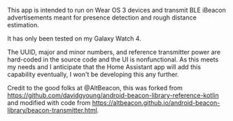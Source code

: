 This app is intended to run on Wear OS 3 devices and transmit BLE iBeacon advertisements meant for presence detection and rough distance estimation. 

It has only been tested on my Galaxy Watch 4.

The UUID, major and minor numbers, and reference transmitter power are hard-coded in the source code and the UI is nonfunctional. As this meets my needs and I anticipate that the Home Assistant app will add this capability eventually, I won't be developing this any further. 

Credit to the good folks at @AltBeacon, this was forked from https://github.com/davidgyoung/android-beacon-library-reference-kotlin and modified with code from https://altbeacon.github.io/android-beacon-library/beacon-transmitter.html.
